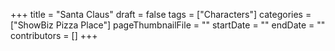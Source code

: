 +++
title = "Santa Claus"
draft = false
tags = ["Characters"]
categories = ["ShowBiz Pizza Place"]
pageThumbnailFile = ""
startDate = ""
endDate = ""
contributors = []
+++
